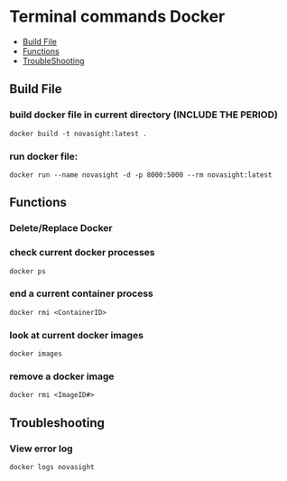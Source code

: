 # Terminal commands Docker 
* [Build File](#build-file)
* [Functions](#functions)
* [TroubleShooting](#troubleshooting)

## Build File
### build docker file in current directory (INCLUDE THE PERIOD)
`docker build -t novasight:latest .`

### run docker file: 
`docker run --name novasight -d -p 8000:5000 --rm novasight:latest`

## Functions
### Delete/Replace Docker
### check current docker processes
`docker ps`

### end a current container process 
`docker rmi <ContainerID>`

### look at current docker images 
`docker images`
### remove a docker image 
`docker rmi <ImageID#>`

## Troubleshooting 
### View error log
`docker logs novasight`
